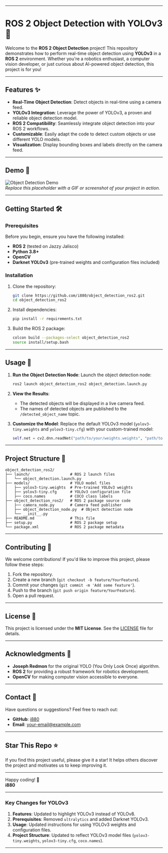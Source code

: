 
---

# **ROS 2 Object Detection with YOLOv3** 🚀

Welcome to the **ROS 2 Object Detection** project! This repository demonstrates how to perform real-time object detection using **YOLOv3** in a **ROS 2** environment. Whether you're a robotics enthusiast, a computer vision developer, or just curious about AI-powered object detection, this project is for you!

---

## **Features** ✨

- **Real-Time Object Detection**: Detect objects in real-time using a camera feed.
- **YOLOv3 Integration**: Leverage the power of YOLOv3, a proven and reliable object detection model.
- **ROS 2 Compatibility**: Seamlessly integrate object detection into your ROS 2 workflows.
- **Customizable**: Easily adapt the code to detect custom objects or use different YOLO models.
- **Visualization**: Display bounding boxes and labels directly on the camera feed.

---

## **Demo** 🎥

![Object Detection Demo](https://via.placeholder.com/800x400.png?text=Object+Detection+Demo)  
*Replace this placeholder with a GIF or screenshot of your project in action.*

---

## **Getting Started** 🛠️

### **Prerequisites**
Before you begin, ensure you have the following installed:
- **ROS 2** (tested on Jazzy Jalisco)
- **Python 3.8+**
- **OpenCV**
- **Darknet YOLOv3** (pre-trained weights and configuration files included)

### **Installation**
1. Clone the repository:
   ```bash
   git clone https://github.com/i880/object_detection_ros2.git
   cd object_detection_ros2
   ```

2. Install dependencies:
   ```bash
   pip install -r requirements.txt
   ```

3. Build the ROS 2 package:
   ```bash
   colcon build --packages-select object_detection_ros2
   source install/setup.bash
   ```

---

## **Usage** 🚦

1. **Run the Object Detection Node**:
   Launch the object detection node:
   ```bash
   ros2 launch object_detection_ros2 object_detection.launch.py
   ```

2. **View the Results**:
   - The detected objects will be displayed in a live camera feed.
   - The names of detected objects are published to the `/detected_object_name` topic.

3. **Customize the Model**:
   Replace the default YOLOv3 model (`yolov3-tiny.weights` and `yolov3-tiny.cfg`) with your custom-trained model:
   ```python
   self.net = cv2.dnn.readNet("path/to/your/weights.weights", "path/to/your/config.cfg")
   ```

---

## **Project Structure** 📂

```
object_detection_ros2/
├── launch/                  # ROS 2 launch files
│   └── object_detection.launch.py
├── models/                  # YOLO model files
│   ├── yolov3-tiny.weights  # Pre-trained YOLOv3 weights
│   ├── yolov3-tiny.cfg      # YOLOv3 configuration file
│   ├── coco.names           # COCO class labels
├── object_detection_ros2/   # ROS 2 package source code
│   ├── camera_node.py       # Camera feed publisher
│   ├── object_detection_node.py  # Object detection node
│   └── __init__.py
├── README.md                # This file
├── setup.py                 # ROS 2 package setup
└── package.xml              # ROS 2 package metadata
```

---

## **Contributing** 🤝

We welcome contributions! If you'd like to improve this project, please follow these steps:
1. Fork the repository.
2. Create a new branch (`git checkout -b feature/YourFeature`).
3. Commit your changes (`git commit -m 'Add some feature'`).
4. Push to the branch (`git push origin feature/YourFeature`).
5. Open a pull request.

---

## **License** 📜

This project is licensed under the **MIT License**. See the [LICENSE](LICENSE) file for details.

---

## **Acknowledgments** 🙏

- **Joseph Redmon** for the original YOLO (You Only Look Once) algorithm.
- **ROS 2** for providing a robust framework for robotics development.
- **OpenCV** for making computer vision accessible to everyone.

---

## **Contact** 📧

Have questions or suggestions? Feel free to reach out:
- **GitHub**: [i880](https://github.com/i880)
- **Email**: your-email@example.com

---

## **Star This Repo** ⭐

If you find this project useful, please give it a star! It helps others discover the project and motivates us to keep improving it.

---

Happy coding! 🚀  
**i880**

---

### **Key Changes for YOLOv3**
1. **Features**: Updated to highlight YOLOv3 instead of YOLOv8.
2. **Prerequisites**: Removed `ultralytics` and added Darknet YOLOv3.
3. **Usage**: Updated instructions for using YOLOv3 weights and configuration files.
4. **Project Structure**: Updated to reflect YOLOv3 model files (`yolov3-tiny.weights`, `yolov3-tiny.cfg`, `coco.names`).

---

